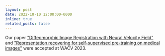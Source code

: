 ```yaml
---
layout: post
date: 2022-10-10 12:00:00-0000
inline: true
related_posts: false
---
```


Our paper ["Diffeomorphic Image Registration with Neural Velocity Field"](https://openaccess.thecvf.com/content/WACV2023/papers/Han_Diffeomorphic_Image_Registration_With_Neural_Velocity_Field_WACV_2023_paper.pdf) and ["Representation recovering for self-supervised pre-training on medical images"](https://openaccess.thecvf.com/content/WACV2023/papers/Yan_Representation_Recovering_for_Self-Supervised_Pre-Training_on_Medical_Images_WACV_2023_paper.pdf) were accepted at WACV 2023.
